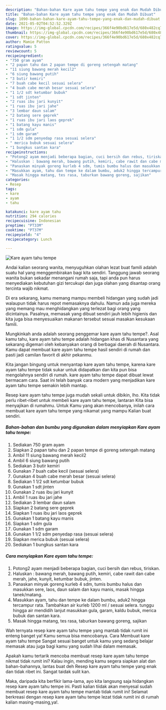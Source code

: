 ```yaml
---
description: "Bahan-bahan Kare ayam tahu tempe yang enak dan Mudah Dibuat"
title: "Bahan-bahan Kare ayam tahu tempe yang enak dan Mudah Dibuat"
slug: 1090-bahan-bahan-kare-ayam-tahu-tempe-yang-enak-dan-mudah-dibuat
date: 2021-05-02T04:52:52.329Z
image: https://img-global.cpcdn.com/recipes/366f4e90bd617e5d/680x482cq70/kare-ayam-tahu-tempe-foto-resep-utama.jpg
thumbnail: https://img-global.cpcdn.com/recipes/366f4e90bd617e5d/680x482cq70/kare-ayam-tahu-tempe-foto-resep-utama.jpg
cover: https://img-global.cpcdn.com/recipes/366f4e90bd617e5d/680x482cq70/kare-ayam-tahu-tempe-foto-resep-utama.jpg
author: Mamie Patton
ratingvalue: 5
reviewcount: 5
recipeingredient:
- "750 gram ayam"
- "2 papan tahu dan 2 papan tempe di goreng setengah matang"
- "11 siung bawang merah kecil2"
- "6 siung bawang putih"
- "3 butir kemiri"
- "7 buah cabe kecil sesuai selera"
- "4 buah cabe merah besar sesuai selera"
- "1 1/2 sdt ketumbar bubuk"
- "1 sdt jinten"
- "2 ruas ibu jari kunyit"
- "1 ruas ibu jari jahe"
- "3 lembar daun salam"
- "2 batang sere geprek"
- "1 ruas ibu jari laos geprek"
- "1 batang kayu manis"
- "1 sdm gula"
- "1 sdm garam"
- "1 1/2 sdm penyedap rasa sesuai selera"
- " merica bubuk sesuai selera"
- "1 bungkus santan kara"
recipeinstructions:
- "Potong2 ayam menjadi beberapa bagian, cuci bersih dan rebus, tiriskan."
- "Haluskan : bawang merah, bawang putih, kemiri, cabe rawit dan cabe merah, jahe, kunyit, ketumbar bubuk, jinten."
- "Panaskan minyak goreng kurleb 4 sdm, tumis bumbu halus dan masukkan sere, laos, daun salam dan kayu manis, masak hingga tanek/matang."
- "Masukkan ayam, tahu dan tempe ke dalam bumbu, aduk2 hingga tercampur rata. Tambahkan air kurleb 1200 ml / sesuai selera. tunggu hingga air mendidih lanjut masukkan gula, garam, kaldu bubuk, merica bubuk dan santan kara."
- "Masak hingga matang, tes rasa, taburkan bawang goreng, sajikan"
categories:
- Resep
tags:
- kare
- ayam
- tahu

katakunci: kare ayam tahu 
nutrition: 294 calories
recipecuisine: Indonesian
preptime: "PT33M"
cooktime: "PT37M"
recipeyield: "4"
recipecategory: Lunch

---
```



![Kare ayam tahu tempe](https://img-global.cpcdn.com/recipes/366f4e90bd617e5d/680x482cq70/kare-ayam-tahu-tempe-foto-resep-utama.jpg)

Andai kalian seorang wanita, menyuguhkan olahan lezat buat famili adalah suatu hal yang menggembirakan bagi kita sendiri. Tanggung jawab seorang  wanita bukan sekadar menangani rumah saja, tapi anda pun harus menyediakan kebutuhan gizi tercukupi dan juga olahan yang disantap orang tercinta wajib nikmat.

Di era  sekarang, kamu memang mampu membeli hidangan yang sudah jadi walaupun tidak harus repot memasaknya dahulu. Namun ada juga mereka yang memang mau menghidangkan yang terlezat bagi orang yang dicintainya. Pasalnya, memasak yang dibuat sendiri jauh lebih higienis dan kita juga bisa menyesuaikan makanan tersebut sesuai masakan kesukaan famili. 



Mungkinkah anda adalah seorang penggemar kare ayam tahu tempe?. Asal kamu tahu, kare ayam tahu tempe adalah hidangan khas di Nusantara yang sekarang digemari oleh kebanyakan orang di berbagai daerah di Nusantara. Kamu dapat membuat kare ayam tahu tempe hasil sendiri di rumah dan pasti jadi camilan favorit di akhir pekanmu.

Kita jangan bingung untuk menyantap kare ayam tahu tempe, karena kare ayam tahu tempe tidak sukar untuk didapatkan dan kita pun bisa mengolahnya sendiri di rumah. kare ayam tahu tempe dapat dibuat lewat bermacam cara. Saat ini telah banyak cara modern yang menjadikan kare ayam tahu tempe semakin lebih mantap.

Resep kare ayam tahu tempe juga mudah sekali untuk dibikin, lho. Kita tidak perlu ribet-ribet untuk membeli kare ayam tahu tempe, lantaran Kita bisa menyajikan di rumahmu. Untuk Kamu yang akan mencobanya, inilah cara membuat kare ayam tahu tempe yang nikamat yang mampu Kalian buat sendiri.

<!--inarticleads1-->

##### Bahan-bahan dan bumbu yang digunakan dalam menyiapkan Kare ayam tahu tempe:

1. Sediakan 750 gram ayam
1. Siapkan 2 papan tahu dan 2 papan tempe di goreng setengah matang
1. Ambil 11 siung bawang merah kecil2
1. Ambil 6 siung bawang putih
1. Sediakan 3 butir kemiri
1. Gunakan 7 buah cabe kecil (sesuai selera)
1. Gunakan 4 buah cabe merah besar (sesuai selera)
1. Sediakan 1 1/2 sdt ketumbar bubuk
1. Gunakan 1 sdt jinten
1. Gunakan 2 ruas ibu jari kunyit
1. Ambil 1 ruas ibu jari jahe
1. Sediakan 3 lembar daun salam
1. Siapkan 2 batang sere geprek
1. Siapkan 1 ruas ibu jari laos geprek
1. Gunakan 1 batang kayu manis
1. Siapkan 1 sdm gula
1. Gunakan 1 sdm garam
1. Gunakan 1 1/2 sdm penyedap rasa (sesuai selera)
1. Siapkan  merica bubuk (sesuai selera)
1. Sediakan 1 bungkus santan kara




<!--inarticleads2-->

##### Cara menyiapkan Kare ayam tahu tempe:

1. Potong2 ayam menjadi beberapa bagian, cuci bersih dan rebus, tiriskan.
1. Haluskan : bawang merah, bawang putih, kemiri, cabe rawit dan cabe merah, jahe, kunyit, ketumbar bubuk, jinten.
1. Panaskan minyak goreng kurleb 4 sdm, tumis bumbu halus dan masukkan sere, laos, daun salam dan kayu manis, masak hingga tanek/matang.
1. Masukkan ayam, tahu dan tempe ke dalam bumbu, aduk2 hingga tercampur rata. Tambahkan air kurleb 1200 ml / sesuai selera. tunggu hingga air mendidih lanjut masukkan gula, garam, kaldu bubuk, merica bubuk dan santan kara.
1. Masak hingga matang, tes rasa, taburkan bawang goreng, sajikan




Wah ternyata resep kare ayam tahu tempe yang mantab tidak rumit ini enteng banget ya! Kamu semua bisa mencobanya. Cara Membuat kare ayam tahu tempe Sangat sesuai banget untuk kamu yang sedang belajar memasak atau juga bagi kamu yang sudah lihai dalam memasak.

Apakah kamu tertarik mencoba membuat resep kare ayam tahu tempe nikmat tidak rumit ini? Kalau ingin, mending kamu segera siapkan alat dan bahan-bahannya, lantas buat deh Resep kare ayam tahu tempe yang enak dan tidak ribet ini. Sangat taidak sulit kan. 

Maka, daripada kita berfikir lama-lama, ayo kita langsung saja hidangkan resep kare ayam tahu tempe ini. Pasti kalian tiidak akan menyesal sudah membuat resep kare ayam tahu tempe mantab tidak rumit ini! Selamat berkreasi dengan resep kare ayam tahu tempe lezat tidak rumit ini di rumah kalian masing-masing,ya!.


